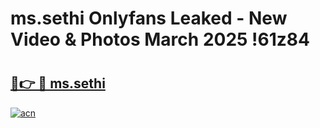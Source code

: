 # ms.sethi Onlyfans Leaked - New Video & Photos March 2025 !61z84

# <h2><a href="https://sb6rij.iuczelnia.edu.pl?title=ms.sethi&ref=61z84">🔗👉 🔴 ms.sethi</a></h2>

[![acn](https://github.com/user-attachments/assets/0f9c940e-d8b0-45ae-aac7-cd30a18b3e1c)](https://sb6rij.iuczelnia.edu.pl?title=ms.sethi&ref=61z84)


